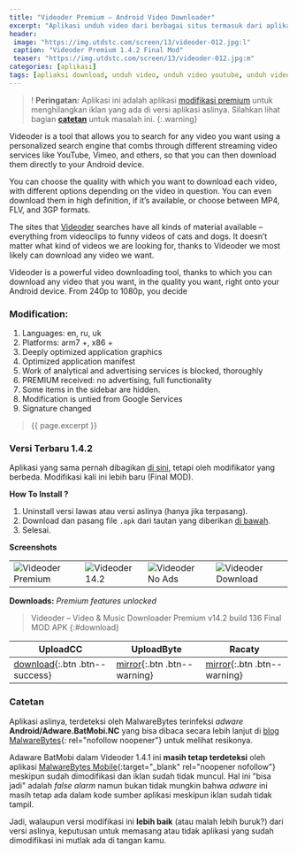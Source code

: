 ```yaml
---
title: "Videoder Premium — Android Video Downloader"
excerpt: "Aplikasi unduh video dari berbagai situs termasuk dari aplikasi sosial media populer seperti twitter, facebook, instagram dan tentu saja youtube."
header:
 image: "https://img.utdstc.com/screen/13/videoder-012.jpg:l"
 caption: "Videoder Premium 1.4.2 Final Mod"
 teaser: "https://img.utdstc.com/screen/13/videoder-012.jpg:m"
categories: [aplikasi]
tags: [apliaksi download, unduh video, unduh video youtube, unduh video facebook]
---
```

> ! **Peringatan:** Aplikasi ini adalah aplikasi [modifikasi premium](#modification) untuk menghilangkan iklan yang ada di versi aplikasi aslinya. Silahkan lihat bagian **[catetan](#catetan)** untuk masalah ini.
{:.warning}

Videoder is a tool that allows you to search for any video you want using a personalized search engine that combs through different streaming video services like YouTube, Vimeo, and others, so that you can then download them directly to your Android device.

You can choose the quality with which you want to download each video, with different options depending on the video in question. You can even download them in high definition, if it&#8217;s available, or choose between MP4, FLV, and 3GP formats.

The sites that [Videoder](/aplikasi/videoder-premium/) searches have all kinds of material available &#8211; everything from videoclips to funny videos of cats and dogs. It doesn&#8217;t matter what kind of videos we are looking for, thanks to Videoder we most likely can download any video we want.

Videoder is a powerful video downloading tool, thanks to which you can download any video that you want, in the quality you want, right onto your Android device. From 240p to 1080p, you decide

### Modification:

1. Languages: en, ru, uk
2. Platforms: arm7 +, x86 +
3. Deeply optimized application graphics
4. Optimized application manifest
5. Work of analytical and advertising services is blocked, thoroughly
6. PREMIUM received: no advertising, full functionality
7. Some items in the sidebar are hidden.
8. Modification is untied from Google Services
9. Signature changed

> {{ page.excerpt }}

### Versi Terbaru 1.4.2

Aplikasi yang sama pernah dibagikan [di sini](https://mi.knoacc.org/videoder-14.2-premium-apk-no-ads), tetapi oleh modifikator yang berbeda. Modifikasi kali ini lebih baru (Final MOD).

**How To Install ?**

1. Uninstall versi lawas atau versi aslinya (hanya jika terpasang).
2. Download dan pasang file `.apk` dari tautan yang diberikan [di bawah](#download).
3. Selesai.

**Screenshots**

<table><tbody><tr><td><img src="https://img.utdstc.com/screen/13/videoder-015.jpg:s" alt="Videoder Premium" class="align-center" /></td><td><img src="https://img.utdstc.com/screen/13/videoder-010.jpg:s" alt="Videoder 14.2" class="align-center" /></td><td><img src="https://img.utdstc.com/screen/13/videoder-005.jpg:s" alt="Videoder No Ads" class="align-center" /></td><td><img src="https://img.utdstc.com/screen/13/videoder-006.jpg:s" alt="Videoder Download" class="aligm-center" /></td></tr></tbody></table>

**Downloads:** _Premium features unlocked_

> Videoder &#8211; Video &amp; Music Downloader Premium v14.2 build 136 Final MOD APK
{:#download}

|UploadCC|UploadByte|Racaty|
|---|---|---|
| [download](https://mi.knoacc.org/mortgage?dom=upload.ac&cde=ezvx2aspd8br&st1=upload.cc&st2=9MB){:.btn .btn--success} | [mirror](https://mi.knoacc.org/mortgage?dom=uploadbyte.com&cde=zvrqo9nko4tj&st1=uploadbyte.com&st2=9MB){:.btn .btn--warning} | [mirror](https://mi.knoacc.org/mortgage?dom=racaty.com&cde=083l4jhjvkse&st1=racaty.com&st2=9MB){:.btn .btn--warning} |

### Catetan

Aplikasi aslinya, terdeteksi oleh MalwareBytes terinfeksi _adware_ **Android/Adware.BatMobi.NC** yang bisa dibaca secara lebih lanjut di [blog MalwareBytes](https://blog.malwarebytes.com/cybercrime/2019/03/awaking-the-beast-adware-batmobi/){: rel="nofollow noopener"} untuk melihat resikonya.

Adaware BatMobi dalam Videoder 1.4.1 ini **masih tetap terdeteksi** oleh aplikasi [MalwareBytes Mobile](https://play.google.com/store/apps/details?id=org.malwarebytes.antimalware){:target="_blank" rel="noopener nofollow"} meskipun sudah dimodifikasi dan iklan sudah tidak muncul. Hal ini "bisa jadi" adalah _false alarm_ namun bukan tidak mungkin bahwa _adware_ ini masih tetap ada dalam kode sumber aplikasi meskipun iklan sudah tidak tampil.

Jadi, walaupun versi modifikasi ini **lebih baik** (atau malah lebih buruk?) dari versi aslinya, keputusan untuk memasang atau tidak aplikasi yang sudah dimodifikasi ini mutlak ada di tangan kamu.
